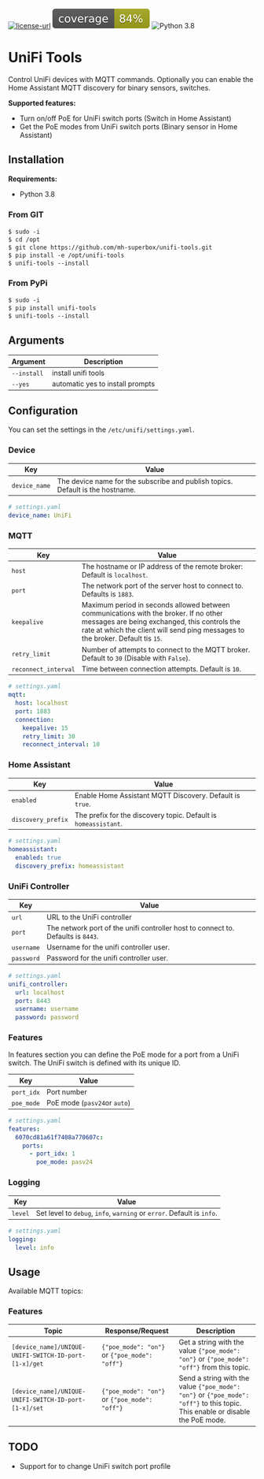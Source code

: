 [![license-url](https://img.shields.io/npm/l/make-coverage-badge.svg)](https://opensource.org/licenses/MIT)
![coverage-badge](https://raw.githubusercontent.com/mh-superbox/unifi-tools/main/coverage.svg)
![Python 3.8](https://img.shields.io/badge/python-3.8-blue.svg)

# UniFi Tools

Control UniFi devices with MQTT commands. Optionally you can enable the Home Assistant MQTT discovery for binary sensors, switches.

**Supported features:**

* Turn on/off PoE for UniFi switch ports (Switch in Home Assistant)
* Get the PoE modes from UniFi switch ports (Binary sensor in Home Assistant)

## Installation

**Requirements:**

* Python 3.8

### From GIT

```shell
$ sudo -i
$ cd /opt
$ git clone https://github.com/mh-superbox/unifi-tools.git
$ pip install -e /opt/unifi-tools
$ unifi-tools --install
```

### From PyPi

```shell
$ sudo -i
$ pip install unifi-tools
$ unifi-tools --install
```

## Arguments

| Argument    | Description                      |
|-------------|----------------------------------|
| `--install` | install unifi tools              |
| `--yes`     | automatic yes to install prompts |

## Configuration

You can set the settings in the `/etc/unifi/settings.yaml`.


### Device

| Key           | Value                                                                          |
|---------------|--------------------------------------------------------------------------------|
| `device_name` | The device name for the subscribe and publish topics. Default is the hostname. |

```yaml
# settings.yaml
device_name: UniFi
```

### MQTT

| Key                  | Value                                                                                                                                                                                                                   |
|----------------------|-------------------------------------------------------------------------------------------------------------------------------------------------------------------------------------------------------------------------|
| `host`               | The hostname or IP address of the remote broker: Default is `localhost`.                                                                                                                                                |
| `port`               | The network port of the server host to connect to. Defaults is `1883`.                                                                                                                                                  |
| `keepalive`          | Maximum period in seconds allowed between communications with the broker. If no other messages are being exchanged, this controls the rate at which the client will send ping messages to the broker. Default tis `15`. |
| `retry_limit`        | Number of attempts to connect to the MQTT broker. Default to `30` (Disable with `False`).                                                                                                                               |
| `reconnect_interval` | Time between connection attempts. Default is `10`.                                                                                                                                                                      |

```yaml
# settings.yaml
mqtt:
  host: localhost
  port: 1883
  connection:
    keepalive: 15
    retry_limit: 30
    reconnect_interval: 10
```

### Home Assistant

| Key                | Value                                                           |
|--------------------|-----------------------------------------------------------------|
| `enabled`          | Enable Home Assistant MQTT Discovery. Default is `true`.        |
| `discovery_prefix` | The prefix for the discovery topic. Default is `homeassistant`. |

```yaml
# settings.yaml
homeassistant:
  enabled: true
  discovery_prefix: homeassistant
```

### UniFi Controller


| Key        | Value                                                                            |
|------------|----------------------------------------------------------------------------------|
| `url`      | URL to the UniFi controller                                                      |
| `port`     | The network port of the unifi controller host to connect to. Defaults is `8443`. |
| `username` | Username for the unifi controller user.                                          |
| `password` | Password for the unifi controller user.                                          |

```yaml
# settings.yaml
unifi_controller:
  url: localhost
  port: 8443
  username: username
  password: password
```


### Features

In features section you can define the PoE mode for a port from a UniFi switch.
The UniFi switch is defined with its unique ID.

| Key        | Value                        |
|------------|------------------------------|
| `port_idx` | Port number                  |
| `poe_mode` | PoE mode (`pasv24`or `auto`) |

```yaml
# settings.yaml
features:
  6070cd81a61f7408a770607c:
    ports:
      - port_idx: 1
        poe_mode: pasv24
```


### Logging

| Key     | Value                                                                  |
|---------|------------------------------------------------------------------------|
| `level` | Set level to `debug`, `info`, `warning` or `error`. Default is `info`. |

```yaml
# settings.yaml
logging:
  level: info
```

## Usage

Available MQTT topics:

### Features

| Topic                                                  | Response/Request                              | Description                                                                                                                   |
|--------------------------------------------------------|-----------------------------------------------|-------------------------------------------------------------------------------------------------------------------------------|
| `[device_name]/UNIQUE-UNIFI-SWITCH-ID-port-[1-x]/get`  | `{"poe_mode": "on"}` or `{"poe_mode": "off"}` | Get a string with the value `{"poe_mode": "on"}` or `{"poe_mode": "off"}` from this topic.                                    |
| `[device_name]/UNIQUE-UNIFI-SWITCH-ID-port-[1-x]/set`  | `{"poe_mode": "on"}` or `{"poe_mode": "off"}` | Send a string with the value `{"poe_mode": "on"}` or `{"poe_mode": "off"}` to this topic. This enable or disable the PoE mode. |

## TODO

* Support for to change UniFi switch port profile

